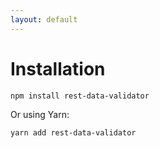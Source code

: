 ```yaml
---
layout: default
---
```


# Installation

```bash
npm install rest-data-validator
```

Or using Yarn:

```bash
yarn add rest-data-validator
```
